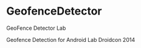 GeofenceDetector
================

GeoFence Detector Lab

Geofence Detection for Android Lab Droidcon 2014

